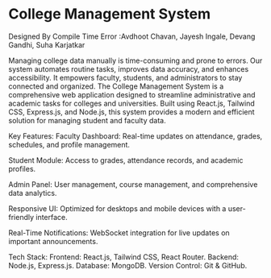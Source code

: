 # College Management System
Designed By Compile Time Error
 :Avdhoot Chavan,
Jayesh Ingale,
Devang Gandhi,
Suha Karjatkar 

Managing college data manually is time-consuming and prone to errors. Our system automates routine tasks, improves data accuracy, and enhances accessibility. It empowers faculty, students, and administrators to stay connected and organized.
The College Management System is a comprehensive web application designed to streamline administrative and academic tasks for colleges and universities. Built using React.js, Tailwind CSS, Express.js, and Node.js, this system provides a modern and efficient solution for managing student and faculty data.

Key Features:
Faculty Dashboard: Real-time updates on attendance, grades, schedules, and profile management.

Student Module: Access to grades, attendance records, and academic profiles.

Admin Panel: User management, course management, and comprehensive data analytics.

Responsive UI: Optimized for desktops and mobile devices with a user-friendly interface.

Real-Time Notifications: WebSocket integration for live updates on important announcements.


Tech Stack:
Frontend: React.js, Tailwind CSS, React Router.
Backend: Node.js, Express.js.
Database: MongoDB.
Version Control: Git & GitHub.


